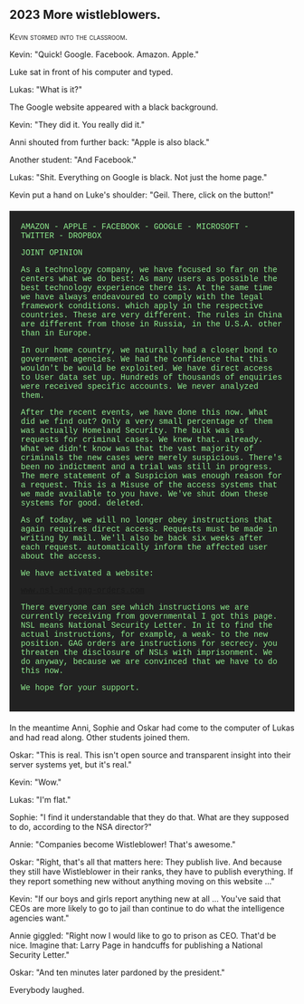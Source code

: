 
## **2023** More wistleblowers.

<span style="font-variant:small-caps;">Kevin stormed into the classroom.</span>

Kevin: "Quick! Google. Facebook. Amazon. Apple."

Luke sat in front of his computer and typed.

Lukas: "What is it?"

The Google website appeared with a black background.

Kevin: "They did it. You really did it."

Anni shouted from further back: "Apple is also black."

Another student: "And Facebook."

Lukas: "Shit.
Everything on Google is black.
Not just the home page."

Kevin put a hand on Luke's shoulder: "Geil.
There, click on the button!"


<div style="background-color: #222; color: lightgreen; padding: 20px; margin: 20px 0; font-family: 'Courier New'">
AMAZON - APPLE - FACEBOOK - GOOGLE - MICROSOFT - TWITTER - DROPBOX

JOINT OPINION

As a technology company, we have focused so far on the
centers what we do best: As many users as possible
the best technology experience there is. At the same time
we have always endeavoured to comply with the legal framework conditions.
which apply in the respective countries. These are very
different. The rules in China are different from those in Russia,
in the U.S.A. other than in Europe.


In our home country, we naturally had a closer bond
to government agencies. We had the confidence that this wouldn't be
would be exploited. We have direct access to
User data set up. Hundreds of thousands of enquiries were received
specific accounts. We never analyzed them.


After the recent events, we have done this now. What
did we find out? Only a very small percentage of them
was actually Homeland Security. The bulk was as
requests for criminal cases. We knew that.
already. What we didn't know was that the vast majority of criminals
the new cases were merely suspicious. There's been no indictment
and a trial was still in progress. The mere statement of a
Suspicion was enough reason for a request. This is a
Misuse of the access systems that we made available to you
have. We've shut down these systems for good.
deleted.


As of today, we will no longer obey instructions that
again requires direct access. Requests must be made in writing
by mail. We'll also be back six weeks after each request.
automatically inform the affected user about the access.


We have activated a website:

www.nsl-and-gag-orders.com

There everyone can see which instructions we are currently receiving from governmental
I got this page. NSL means National Security Letter. In it
to find the actual instructions, for example, a weak-
to the new position. GAG orders are instructions for secrecy. you
threaten the disclosure of NSLs with imprisonment. We do
anyway, because we are convinced that we have to do this now.


We hope for your support.
</div>
In the meantime Anni, Sophie and Oskar had come to the computer of Lukas and had read along.
Other students joined them.

Oskar: "This is real.
This isn't open source and transparent insight into their server systems yet, but it's real."

Kevin: "Wow."

Lukas: "I'm flat."

Sophie: "I find it understandable that they do that.
What are they supposed to do, according to the NSA director?"

Annie: "Companies become Wistleblower! That's awesome."

Oskar: "Right, that's all that matters here:
They publish live.
And because they still have Wistleblower in their ranks, they have to publish everything.
If they report something new without anything moving on this website ..."

Kevin: "If our boys and girls report anything new at all ... You've said that CEOs are more likely to go to jail than continue to do what the intelligence agencies want."

Annie giggled: "Right now I would like to go to prison as CEO.
That'd be nice.
Imagine that: Larry Page in handcuffs for publishing a National Security Letter."

Oskar: "And ten minutes later pardoned by the president."

Everybody laughed.

